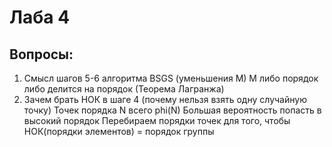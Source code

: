 # Лаба 4

## Вопросы:

1. Смысл шагов 5-6 алгоритма BSGS (уменьшения M)
    M либо порядок либо делится на порядок (Теорема Лагранжа)
2. Зачем брать НОК в шаге 4 (почему нельзя взять одну случайную точку)
    Точек порядка N всего phi(N)
    Большая вероятность попасть в высокий порядок
    Перебираем порядки точек для того, чтобы НОК(порядки элементов) = порядок группы